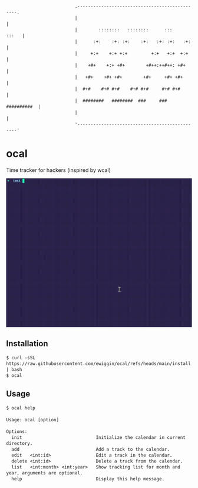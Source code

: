 ```
                          .-----------------------------------------------.
                          |                                               |
                          |        ::::::::   ::::::::      :::     :::   |
                          |      :+:    :+: :+:    :+:   :+: :+:   :+:    |
                          |     +:+    +:+ +:+         +:+   +:+  +:+     |
                          |    +#+    +:+ +#+        +#++:++#++: +#+      |
                          |   +#+    +#+ +#+        +#+     +#+ +#+       |
                          |  #+#    #+# #+#    #+# #+#     #+# #+#        |
                          |  ########   ########  ###     ### ##########  |
                          |                                               |
                          '-----------------------------------------------'
```

# ocal

Time tracker for hackers (inspired by wcal)

<p align="center">
  <a href="https://github.com/ewiggin/ocal">
    <img alt="ocal gif demostration" src="https://github.com/ewiggin/ocal/raw/main/ocal.gif" width="750">
  </a>
</p>

## Installation

```
$ curl -sSL https://raw.githubusercontent.com/ewiggin/ocal/refs/heads/main/install.sh | bash
$ ocal
```

## Usage

```
$ ocal help

Usage: ocal [option]

Options:
  init                            Initialize the calendar in current directory.
  add                             Add a track to the calendar.
  edit   <int:id>                 Edit a track in the calendar.
  delete <int:id>                 Delete a track from the calendar.
  list   <int:month> <int:year>   Show tracking list for month and year, arguments are optional.
  help                            Display this help message.
```
